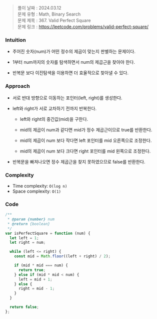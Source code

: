 > 풀이 날짜 : 2024.03.12  
> 문제 유형 : Math, Binary Search  
> 문제 제목 : 367. Valid Perfect Square  
> 문제 링크 : https://leetcode.com/problems/valid-perfect-square/

### Intuition

- 주어진 숫자(num)가 어떤 정수의 제곱이 맞는지 판별하는 문제이다.

- 1부터 num까지의 숫자를 탐색하면서 num의 제곱근을 찾아야 한다.

- 반복문 보다 이진탐색을 이용하면 더 효율적으로 찾아낼 수 있다.

### Approach

- 서로 반대 방향으로 이동하는 포인터(left, right)를 생성한다.

- left와 right가 서로 교차하기 전까지 반복한다.

  - left와 right의 중간값(mid)을 구한다.

  - mid의 제곱이 num과 같다면 mid가 정수 제곱근이므로 true를 반환한다.

  - mid의 제곱이 num 보다 작다면 left 포인터를 mid 오른쪽으로 조정한다.

  - mid의 제곱이 num 보다 크다면 right 포인터를 mid 왼쪽으로 조정한다.

- 반복문을 빠져나오면 정수 제곱근을 찾지 못하였으므로 false를 반환한다.

### Complexity

- Time complexity: `O(log n)`
- Space complexity: `O(1)`

### Code

```js
/**
 * @param {number} num
 * @return {boolean}
 */
var isPerfectSquare = function (num) {
  let left = 1;
  let right = num;

  while (left <= right) {
    const mid = Math.floor((left + right) / 2);

    if (mid * mid === num) {
      return true;
    } else if (mid * mid < num) {
      left = mid + 1;
    } else {
      right = mid - 1;
    }
  }

  return false;
};
```
